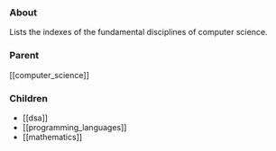 ### About
Lists the indexes of the fundamental disciplines of computer science.

### Parent
[[computer_science]]

### Children
- [[dsa]]
- [[programming_languages]]
- [[mathematics]]
